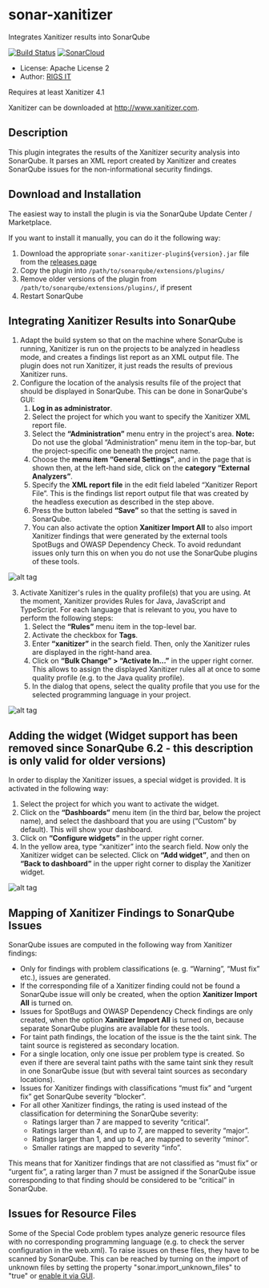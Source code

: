 # sonar-xanitizer
Integrates Xanitizer results into SonarQube

[![Build Status](https://travis-ci.org/RIGS-IT/sonar-xanitizer.svg?branch=master)](https://travis-ci.org/RIGS-IT/sonar-xanitizer)
 [![SonarCloud](https://sonarcloud.io/api/project_badges/measure?project=com.rigsit%3Asonar-xanitizer-plugin&metric=alert_status)](https://sonarcloud.io/dashboard?id=com.rigsit%3Asonar-xanitizer-plugin)

- License: Apache License 2
- Author: [RIGS IT](https://www.rigs-it.com)

Requires at least Xanitizer 4.1

Xanitizer can be downloaded at <a href="http://www.xanitizer.com" >http://www.xanitizer.com</a>.

## Description
This plugin integrates the results of the Xanitizer security analysis into SonarQube. It parses an XML report created by Xanitizer and creates SonarQube issues for the non-informational security findings.


## Download and Installation
The easiest way to install the plugin is via the SonarQube Update Center / Marketplace.

If you want to install it manually, you can do it the following way:
1. Download the appropriate `sonar-xanitizer-plugin${version}.jar` file from the [releases page](https://github.com/RIGS-IT/sonar-xanitizer/releases)
2. Copy the plugin into `/path/to/sonarqube/extensions/plugins/`
3. Remove older versions of the plugin from `/path/to/sonarqube/extensions/plugins/`, if present
4. Restart SonarQube

## Integrating Xanitizer Results into SonarQube

1. Adapt the build system so that on the machine where SonarQube is running, Xanitizer is run on the projects to be analyzed in headless mode, and creates a findings list report as an XML output file. The plugin does not run Xanitizer, it just reads the results of previous Xanitizer runs.
2. Configure the location of the analysis results file of the project that should be displayed in SonarQube. This can be done in SonarQube's GUI:
	1. **Log in as administrator**.
	2. Select the project for which you want to specify the Xanitizer XML report file.
	3. Select the **“Administration”** menu entry in the project's area. **Note:** Do not use the global “Administration” menu item in the top-bar, but the project-specific one beneath the project name.
	4. Choose the **menu item “General Settings”**, and in the page that is shown then, at the left-hand side, click on the **category “External Analyzers”**.
	5. Specify the **XML report file** in the edit field labeled “Xanitizer Report File”. This is the findings list report output file that was created by the headless execution as described in the step above.
	6. Press the button labeled **“Save”** so that the setting is saved in SonarQube.
	7. You can also activate the option **Xanitizer Import All** to also import Xanitizer findings that were generated by the external tools SpotBugs and OWASP Dependency Check. To avoid redundant issues only turn this on when you do not use the SonarQube plugins of these tools. 
	
![alt tag](https://user-images.githubusercontent.com/20301605/47866655-acc83100-ddff-11e8-990f-934a1be9991f.png)

3. Activate Xanitizer's rules in the quality profile(s) that you are using. At the moment, Xanitizer provides Rules for Java, JavaScript and TypeScript. For each language that is relevant to you, you have to perform the following steps:
	1. Select the **“Rules”** menu item in the top-level bar.
	2. Activate the checkbox for **Tags**.
	3. Enter **“xanitizer”** in the search field. Then, only the Xanitizer rules are displayed in the right-hand area.
	4. Click on **“Bulk Change” > “Activate In...”** in the upper right corner. This allows to assign the displayed Xanitizer rules all at once to some quality profile (e.g. to the Java quality profile).
	5. In the dialog that opens, select the quality profile that you use for the selected programming language in your project.

![alt tag](https://cloud.githubusercontent.com/assets/20301605/17862219/97f4b98e-6894-11e6-9a63-2a0eaa9e3f0c.png)
	
## Adding the widget (Widget support has been removed since SonarQube 6.2 - this description is only valid for older versions)

In order to display the Xanitizer issues, a special widget is provided. It is activated in the following way:
1. Select the project for which you want to activate the widget.
2. Click on the **“Dashboards”** menu item (in the third bar, below the project name), and select the dashboard that you are using (“Custom” by default). This will show your dashboard.
3. Click on **“Configure widgets”** in the upper right corner.
4. In the yellow area, type “xanitizer” into the search field. Now only the Xanitizer widget can be selected. Click on **“Add widget”**, and then on **“Back to dashboard”** in the upper right corner to display the Xanitizer widget.

![alt tag](https://cloud.githubusercontent.com/assets/20301605/16995223/766968d0-4eab-11e6-88ec-8b1eb23d5d06.png)

## Mapping of Xanitizer Findings to SonarQube Issues

SonarQube issues are computed in the following way from Xanitizer findings:
- Only for findings with problem classifications (e. g. “Warning”, “Must fix” etc.), issues are generated.
- If the corresponding file of a Xanitizer finding could not be found a SonarQube issue will only be created, when the option **Xanitizer Import All** is turned on.
- Issues for SpotBugs and OWASP Dependency Check findings are only created, when the option **Xanitizer Import All** is turned on, because separate SonarQube plugins are available for these tools.
- For taint path findings, the location of the issue is the the taint sink. The taint source is registered as secondary location.
- For a single location, only one issue per problem type is created. So even if there are several taint paths with the same taint sink they result in one SonarQube issue (but with several taint sources as secondary locations).
- Issues for Xanitizer findings with classifications “must fix” and “urgent fix” get SonarQube severity “blocker”.
- For all other Xanitizer findings, the rating is used instead of the classification for determining the SonarQube severity:
	* Ratings larger than 7 are mapped to severity “critical”.
	* Ratings larger than 4, and up to 7, are mapped to severity “major”.
	* Ratings larger than 1, and up to 4, are mapped to severity “minor”.
	* Smaller ratings are mapped to severity “info”.

This means that for Xanitizer findings that are not classified as “must fix” or “urgent fix”, a rating larger than 7 must be assigned if the SonarQube issue corresponding to that finding should be considered to be “critical” in SonarQube.

## Issues for Resource Files

Some of the Special Code problem types analyze generic resource files with no corresponding programming language (e.g. to check the server configuration in the web.xml). To raise issues on these files, they have to be scanned by SonarQube. This can be reached by turning on the import of unknown files by setting the property "sonar.import_unknown_files" to "true" or <a href="http://docs.sonarqube.org/display/SONAR/Analyzing+Source+Code#AnalyzingSourceCode-Unrecognizedfiles">enable it via GUI</a>. 


